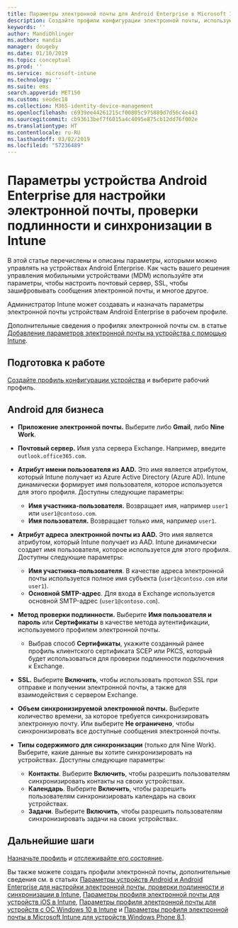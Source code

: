 ```yaml
---
title: Параметры электронной почты для Android Enterprise в Microsoft Intune в Azure | Документация Майкрософт
description: Создайте профили конфигурации электронной почты, использующие серверы Exchange, и извлеките атрибуты из Azure Active Directory. Включите SSL или SMIME, выполните проверку подлинности пользователей с сертификатами или именем пользователя и паролем, а также синхронизируйте электронную почту и расписания в рабочих профилях устройств Android с помощью Microsoft Intune.
keywords: ''
author: MandiOhlinger
ms.author: mandia
manager: dougeby
ms.date: 01/10/2019
ms.topic: conceptual
ms.prod: ''
ms.service: microsoft-intune
ms.technology: ''
ms.suite: ems
search.appverid: MET150
ms.custom: seodec18
ms.collection: M365-identity-device-management
ms.openlocfilehash: c6939ee44261215cf00805c975889d7d56c4e443
ms.sourcegitcommit: cb93613bef7f6015a4c4095e875cb12dd76f002e
ms.translationtype: HT
ms.contentlocale: ru-RU
ms.lasthandoff: 03/02/2019
ms.locfileid: "57236489"
---
```

# <a name="android-enterprise-device-settings-to-configure-email-authentication-and-synchronization-in-intune"></a>Параметры устройства Android Enterprise для настройки электронной почты, проверки подлинности и синхронизации в Intune

В этой статье перечислены и описаны параметры, которыми можно управлять на устройствах Android Enterprise. Как часть вашего решения управления мобильными устройствами (MDM) используйте эти параметры, чтобы настроить почтовый сервер, SSL, чтобы зашифровывать сообщения электронной почты, и многое другое.

Администратор Intune может создавать и назначать параметры электронной почты устройствам Android Enterprise в рабочем профиле.

Дополнительные сведения о профилях электронной почты см. в статье [Добавление параметров электронной почты на устройства с помощью Intune](email-settings-configure.md).

## <a name="before-you-begin"></a>Подготовка к работе

[Создайте профиль конфигурации устройства](email-settings-configure.md#create-a-device-profile) и выберите рабочий профиль.

## <a name="android-enterprise"></a>Android для бизнеса

- **Приложение электронной почты.** Выберите либо **Gmail**, либо **Nine Work**.
- **Почтовый сервер.** Имя узла сервера Exchange. Например, введите `outlook.office365.com`.
- **Атрибут имени пользователя из AAD.** Это имя является атрибутом, который Intune получает из Azure Active Directory (Azure AD). Intune динамически формирует имя пользователя, которое используется для этого профиля. Доступны следующие параметры:

  - **Имя участника-пользователя.** Возвращает имя, например `user1` или `user1@contoso.com`.
  - **Имя пользователя.** Возвращает только имя, например `user1`.

- **Атрибут адреса электронной почты из AAD.** Это имя является атрибутом, который Intune получает из AAD. Intune динамически создает имя пользователя, которое используется для этого профиля. Доступны следующие параметры:
  - **Имя участника-пользователя**.  В качестве адреса электронной почты используется полное имя субъекта (`user1@contoso.com` или `user1`).
  - **Основной SMTP-адрес**. Для входа в Exchange используется основной SMTP-адрес (`user1@contoso.com`).

- **Метод проверки подлинности.** Выберите **Имя пользователя и пароль** или **Сертификаты** в качестве метода аутентификации, используемого профилем электронной почты.
  - Выбрав способ **Сертификаты**, укажите созданный ранее профиль клиентского сертификата SCEP или PKCS, который будет использоваться для проверки подлинности подключения к Exchange.
- **SSL.** Выберите **Включить**, чтобы использовать протокол SSL при отправке и получении электронной почты, а также для взаимодействия с сервером Exchange.
- **Объем синхронизируемой электронной почты.** Выберите количество времени, за которое требуется синхронизировать электронную почту. Или выберите **Не ограничено**, чтобы синхронизировать все доступные сообщения электронной почты.
- **Типы содержимого для синхронизации** (только для Nine Work). Выберите, какие данные вы хотите синхронизировать на устройствах. Доступны следующие параметры:
  - **Контакты**. Выберите **Включить**, чтобы разрешить пользователям синхронизировать контакты на своих устройствах.
  - **Календарь**. Выберите **Включить**, чтобы разрешить пользователям синхронизировать календарь на своих устройствах.
  - **Задачи**. Выберите **Включить**, чтобы разрешить пользователям синхронизировать задачи на своих устройствах.

## <a name="next-steps"></a>Дальнейшие шаги

[Назначьте профиль](device-profile-assign.md) и [отслеживайте его состояние](device-profile-monitor.md).

Вы также можете создать профили электронной почты, дополнительные сведения см. в статьях [Параметры устройств Android и Android Enterprise для настройки электронной почты, проверки подлинности и синхронизации в Intune](email-settings-android.md), [Параметры профиля электронной почты для устройств iOS в Intune](email-settings-ios.md), [Параметры профиля электронной почты для устройств с ОС Windows 10 в Intune](email-settings-windows-10.md) и [Параметры профиля электронной почты в Microsoft Intune для устройств Windows Phone 8.1](email-settings-windows-phone-8-1.md).
